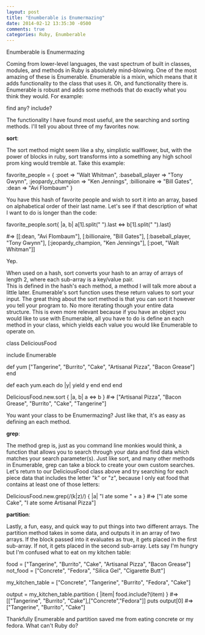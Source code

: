 ```yaml
---
layout: post
title: "Enumberable is Enumermazing"
date: 2014-02-12 13:35:30 -0500
comments: true
categories: Ruby, Enumberable
---
```

Enumberable is Enumermazing

Coming from lower-level languages, the vast spectrum of built in classes, modules, and methods in Ruby is absolutely
mind-blowing.  One of the most amazing of these is Enumerable.  Enumerable is a mixin, which means that it adds
functionality to the class that uses it.  Oh, and functionality there is.  Enumerable is robust and adds some methods that
do exactly what you think they would.  For example:

find
any?
include?

The functionality I have found most useful, are the searching and sorting methods.  I'll tell you about three of my favorites
now.

<b>sort</b>:

The sort method might seem like a shy, simplistic wallflower, but, with the power of blocks in ruby, sort transforms into a
something any high school prom king would tremble at.  Take this example:

favorite_people = {
    :poet => "Walt Whitman",
    :baseball_player => "Tony Gwynn",
    :jeopardy_champion => "Ken Jennings",
    :billionaire => "Bill Gates",
    :dean => "Avi Flombaum"
  }

You have this hash of favorite people and wish to sort it into an array, based on alphabetical order of their last name.
Let's see if that description of what I want to do is longer than the code:

favorite_people.sort{ |a, b| a[1].split(" ").last <=> b[1].split(" ").last}

#=> [[:dean, "Avi Flombaum"],
    [:billionaire, "Bill Gates"],
    [:baseball_player, "Tony Gwynn"],
    [:jeopardy_champion, "Ken Jennings"],
    [:poet, "Walt Whitman"]]

Yep.

When used on a hash, sort converts your hash to an array of arrays of length 2, where each sub-array is a key/value pair.  
This is defined in the hash's each method, a method I will talk more about a little later.  Enumerable's sort function uses 
these return values to sort your input.  The great thing about the sort method is that you can sort it however you tell your 
program to.  No more iterating though your entire data structure.  This is even more relevant because if you have an object you 
would like to use with Enumerable, all you have to do is define an each method in your class, which yields each value you would 
like Enumerable to operate on.

class DeliciousFood

  include Enumerable

  def yum
    ["Tangerine", "Burrito", "Cake", "Artisanal Pizza", "Bacon Grease"]
  end

  def each
    yum.each do |y|
      yield y
    end
  end
end

DeliciousFood.new.sort { |a, b| a <=> b } #=> ["Artisanal Pizza", "Bacon Grease", "Burrito", "Cake", "Tangerine"]

You want your class to be Enumermazing?  Just like that, it's as easy as defining an each method.

<b>grep</b>:

<p>The method grep is, just as you command line monkies would think, a function that allows you to search through your data
and find data which matches your search parameter(s).  Just like sort, and many other methods in Enumerable, grep can take
a block to create your own custom searches.  Let's return to our DeliciousFood class above and try searching for each piece
data that includes the letter "k" or "z", because I only eat food that contains at least one of those letters:</p>

DeliciousFood.new.grep(/(k|z)/) { |a| "I ate some " + a } #=> ["I ate some Cake", "I ate some Artisanal Pizza"]

<b>partition</b>:

<p>Lastly, a fun, easy, and quick way to put things into two different arrays.  The partition method takes in some data, and
outputs it in an array of two arrays.  If the block passed into it evaluates as true, it gets placed in the first sub-array.
If not, it gets placed in the second sub-array.  Lets say I'm hungry but I'm confused what to eat on my kitchen table:</p>

food = ["Tangerine", "Burrito", "Cake", "Artisanal Pizza", "Bacon Grease"]
not_food = ["Concrete", "Fedora", "Silica Gel", "Cigarette Butt"]

my_kitchen_table = ["Concrete", "Tangerine", "Burrito", "Fedora", "Cake"]

output = my_kitchen_table.partition { |item| food.include?(item) } #=> [["Tangerine", "Burrito", "Cake"],["Concrete","Fedora"]]
puts output[0] #=> ["Tangerine", "Burrito", "Cake"]

<p>Thankfully Enumerable and partition saved me from eating concrete or my fedora.  What can't Ruby do?</p>
